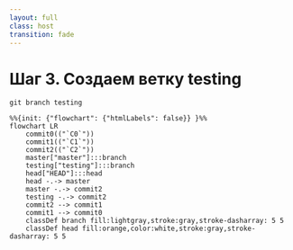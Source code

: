 ```yaml
---
layout: full
class: host
transition: fade
---
```


# Шаг 3. Создаем ветку testing

```shell
git branch testing
```

```mermaid {scale: 2}
%%{init: {"flowchart": {"htmlLabels": false}} }%%
flowchart LR
    commit0(("`C0`"))
    commit1(("`C1`"))
    commit2(("`C2`"))
    master["master"]:::branch
    testing["testing"]:::branch
    head["HEAD"]:::head
    head -.-> master
    master -.-> commit2
    testing -.-> commit2
    commit2 --> commit1
    commit1 --> commit0
    classDef branch fill:lightgray,stroke:gray,stroke-dasharray: 5 5
    classDef head fill:orange,color:white,stroke:gray,stroke-dasharray: 5 5
```

<style>
.host {
    display: flex;
    flex-direction: column;
}

.mermaid {
    margin: auto;
}
</style>
